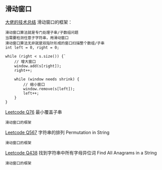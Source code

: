 ## 滑动窗口
[大佬的技术总结](https://labuladong.gitbook.io/algo/di-ling-zhang-bi-du-xi-lie/hua-dong-chuang-kou-ji-qiao-jin-jie)
滑动窗口的框架：
```
滑动窗口算法就是专门处理子串/子数组问题
当需要检测任意子字符串，用滑动窗口
滑动窗口算法无非就是双指针形成的窗口扫描整个数组/子串
int left = 0, right = 0;

while (right < s.size()) {`
    // 增大窗口
    window.add(s[right]);
    right++;

    while (window needs shrink) {
        // 缩小窗口
        window.remove(s[left]);
        left++;
    }
}
```

[Leetcode Q76](java_src/76.最小覆盖子串.java) 最小覆盖子串
```
滑动窗口的框架
```

[Leetcode Q567](java_src/567.字符串的排列.java) 字符串的排列 Permutation in String
```
滑动窗口的框架
```

[Leetcode Q438](java_src/438.找到字符串中所有字母异位词.java) 找到字符串中所有字母异位词 Find All Anagrams in a String
```
滑动窗口的框架
```


